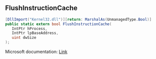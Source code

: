 ## FlushInstructionCache

```csharp
[DllImport("Kernel32.dll")][return: MarshalAs(UnmanagedType.Bool)]
public static extern bool FlushInstructionCache(
   IntPtr hProcess,
   IntPtr lpBaseAddress,
   uint dwSize
);
```

Microsoft documentation: [Link](https://learn.microsoft.com/en-us/windows/win32/api/processthreadsapi/nf-processthreadsapi-flushinstructioncache)
